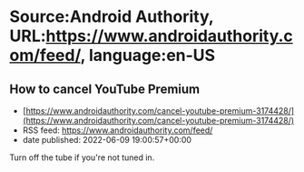 # Source:Android Authority, URL:https://www.androidauthority.com/feed/, language:en-US

## How to cancel YouTube Premium
 - [https://www.androidauthority.com/cancel-youtube-premium-3174428/](https://www.androidauthority.com/cancel-youtube-premium-3174428/)
 - RSS feed: https://www.androidauthority.com/feed/
 - date published: 2022-06-09 19:00:57+00:00

Turn off the tube if you're not tuned in.

